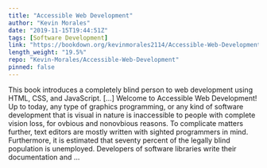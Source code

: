 ```yaml
---
title: "Accessible Web Development"
author: "Kevin Morales"
date: "2019-11-15T19:44:51Z"
tags: [Software Development]
link: "https://bookdown.org/kevinmorales2114/Accessible-Web-Development/"
length_weight: "19.5%"
repo: "Kevin-Morales/Accessible-Web-Development"
pinned: false
---
```


This book introduces a completely blind person to web development using HTML, CSS, and JavaScript. [...] Welcome to Accessible Web Development! Up to today, any type of graphics programming, or any kind of software development that is visual in nature is inaccessible to people with complete vision loss, for ovbious and nonovbious reasons. To complicate matters further, text editors are mostly written with sighted programmers in mind. Furthermore, it is estimated that seventy percent of the legally blind population is unemployed. Developers of software libraries write their documentation and ...
